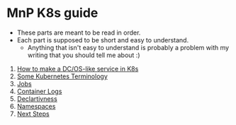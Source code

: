 # MnP K8s guide

- These parts are meant to be read in order.
- Each part is supposed to be short and easy to understand.
  - Anything that isn't easy to understand is probably a problem with my writing that you should tell me about :)

1. [How to make a DC/OS-like service in K8s](./dcos-service-in-k8s.md)
2. [Some Kubernetes Terminology](./some-terminology.md)
3. [Jobs](./jobs.md)
4. [Container Logs](./logs.md)
5. [Declartivness](./declarativness.md)
6. [Namespaces](./namespaces.md)
7. [Next Steps](./next-steps.md)